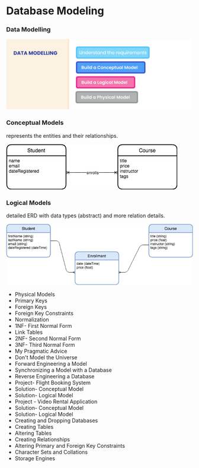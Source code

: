# Database Modeling

### Data Modelling
![](https://github.com/shamy1st/database-modeling/blob/main/images/data-modeling.png)

### Conceptual Models
represents the entities and their relationships.

![](https://github.com/shamy1st/database-modeling/blob/main/images/conceptual-model-erd.png)

### Logical Models
detailed ERD with data types (abstract) and more relation details.

![](https://github.com/shamy1st/database-modeling/blob/main/images/logical-model-erd.png)

* Physical Models
* Primary Keys
* Foreign Keys
* Foreign Key Constraints
* Normalization
* 1NF- First Normal Form
* Link Tables
* 2NF- Second Normal Form
* 3NF- Third Normal Form
* My Pragmatic Advice
* Don't Model the Universe
* Forward Engineering a Model
* Synchronizing a Model with a Database
* Reverse Engineering a Database
* Project- Flight Booking System
* Solution- Conceptual Model
* Solution- Logical Model
* Project - Video Rental Application
* Solution- Conceptual Model
* Solution- Logical Model
* Creating and Dropping Databases
* Creating Tables
* Altering Tables
* Creating Relationships
* Altering Primary and Foreign Key Constraints
* Character Sets and Collations
* Storage Engines
